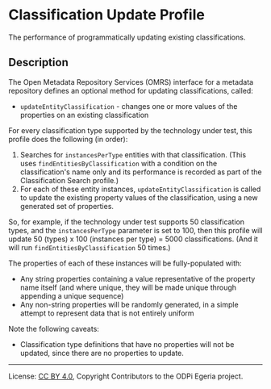 <!-- SPDX-License-Identifier: CC-BY-4.0 -->
<!-- Copyright Contributors to the ODPi Egeria project. -->

# Classification Update Profile

The performance of programmatically updating existing classifications.

## Description

The Open Metadata Repository Services (OMRS) interface for a metadata
repository defines an optional method for updating classifications, called:

- `updateEntityClassification` - changes one or more values of the properties on an existing classification

For every classification type supported by the technology under test, this profile does the following (in order):

1. Searches for `instancesPerType` entities with that classification. (This uses `findEntitiesByClassification` with a
   condition on the classification's name only and its performance is recorded as part of the Classification Search profile.)
1. For each of these entity instances, `updateEntityClassification` is called to update the existing property values of the
   classification, using a new generated set of properties.

So, for example, if the technology under test supports 50 classification types, and the `instancesPerType` parameter is
set to 100, then this profile will update 50 (types) x 100 (instances per type) = 5000
classifications. (And it will run `findEntitiesByClassification` 50 times.)

The properties of each of these instances will be fully-populated with:

- Any string properties containing a value representative of the property name itself (and where unique,
  they will be made unique through appending a unique sequence)
- Any non-string properties will be randomly generated, in a simple attempt to represent data that is not entirely
  uniform

Note the following caveats:

- Classification type definitions that have no properties will not be updated, since there are no properties to update.

----
License: [CC BY 4.0](https://creativecommons.org/licenses/by/4.0/),
Copyright Contributors to the ODPi Egeria project.